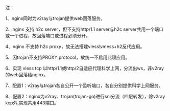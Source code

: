 注：

1、nginx同时为v2ray与trojan提供web回落服务。

2、nginx 支持 h2c server，但不支持http/1.1 server与h2c server共用一个端口或一个进程，故回落端口或进程必须分开。

4、nginx 不支持 h2c proxy，故无法搭建vless\vmess+h2反代应用。

5、因trojan不支持PROXY protocol，故统一不启用此项应用。

6、实现 vless tcp 以http/1.1或http/2自适应代理科学上网，分流出ws，非v2ray的web回落给nginx。

7、配置1：v2ray与trojan各自公开一个监听端口，各自分别提供科学上网服务。

8、配置2：nginx为v2ray、trojan(trojan-go)进行sni分流（四层转发），除v2ray kcp外,实现共用443端口。

